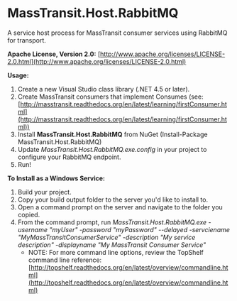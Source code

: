 # MassTransit.Host.RabbitMQ #

A service host process for MassTransit consumer services using RabbitMQ for transport.

**Apache License, Version 2.0:** [http://www.apache.org/licenses/LICENSE-2.0.html](http://www.apache.org/licenses/LICENSE-2.0.html)

**Usage:**

1. Create a new Visual Studio class library (.NET 4.5 or later).
2. Create MassTransit consumers that implement Consumes<T> (see: [http://masstransit.readthedocs.org/en/latest/learning/firstConsumer.html](http://masstransit.readthedocs.org/en/latest/learning/firstConsumer.html))
3. Install **MassTransit.Host.RabbitMQ** from NuGet (Install-Package MassTransit.Host.RabbitMQ)
4. Update *MassTransit.Host.RabbitMQ.exe.config* in your project to configure your RabbitMQ endpoint.
5. Run!

**To Install as a Windows Service:**

1. Build your project.
2. Copy your build output folder to the server you'd like to install to.
3. Open a command prompt on the server and navigate to the folder you copied.
4. From the command prompt, run *MassTransit.Host.RabbitMQ.exe -username "myUser" -password "myPassword" --delayed -servciename "MyMassTransitConsumerService" -description "My service description" -displayname "My MassTransit Consumer Service"*	
	- NOTE: For more command line options, review the TopShelf command line reference: [http://topshelf.readthedocs.org/en/latest/overview/commandline.html](http://topshelf.readthedocs.org/en/latest/overview/commandline.html)